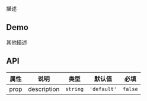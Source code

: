 描述

## Demo

其他描述

## API

| 属性 | 说明        | 类型     | 默认值      | 必填    |
| ---- | ----------- | -------- | ----------- | ------- |
| prop | description | `string` | `'default'` | `false` |
